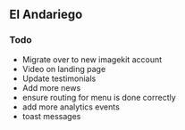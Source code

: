 ## El Andariego

### Todo

- Migrate over to new imagekit account
- Video on landing page
- Update testimonials
- Add more news
- ensure routing for menu is done correctly
- add more analytics events
- toast messages
